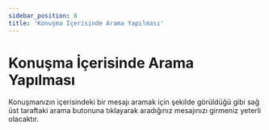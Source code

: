 ```yaml
---
sidebar_position: 8
title: 'Konuşma İçerisinde Arama Yapılması'
---
```


# Konuşma İçerisinde Arama Yapılması

Konuşmanızın içerisindeki bir mesajı aramak için şekilde görüldüğü gibi sağ üst taraftaki arama butonuna tıklayarak aradığınız mesajınızı girmeniz yeterli olacaktır.